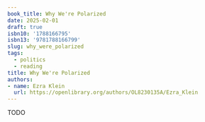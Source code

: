 ```yaml
---
book_title: Why We're Polarized
date: 2025-02-01
draft: true
isbn10: '1788166795'
isbn13: '9781788166799'
slug: why_were_polarized
tags:
  - politics
  - reading
title: Why We're Polarized
authors:
- name: Ezra Klein
  url: https://openlibrary.org/authors/OL8230135A/Ezra_Klein
---
```


TODO
